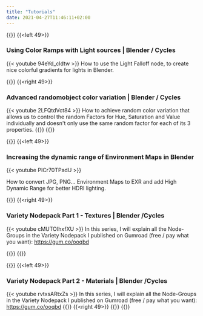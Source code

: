 ```yaml
---
title: "Tutorials"
date: 2021-04-27T11:46:11+02:00
---
```



{{<twoculumn>}}
{{<left 49>}}
### Using Color Ramps with Light sources | Blender / Cycles
{{< youtube 94eYd_cldtw >}}
How to use the Light Falloff node, to create nice colorful gradients for lights in Blender.

{{</left>}}
{{<right 49>}}
### Advanced randomobject color variation | Blender / Cycles
{{< youtube 2LFQtdVct84 >}}
How to achieve random color variation that allows us to control the random Factors for Hue, Saturation and Value individually and doesn't only use the same random factor for each of its 3 properties.
{{</right>}}
{{</twoculumn>}}




{{<twoculumn>}}
{{<left 49>}}

### Increasing the dynamic range of Environment Maps in Blender
{{< youtube PICr70TPadU >}}

How to convert JPG, PNG... Environment Maps to EXR and add High Dynamic Range for better HDRI lighting.


{{</left>}}
{{<right 49>}}

### Variety Nodepack Part 1 - Textures | Blender /Cycles
{{< youtube cMUTOIhxfXU >}}
In this series, I will explain all the Node-Groups in the Variety Nodepack I published on Gumroad (free / pay what you want): https://gum.co/ooqbd

{{</right>}}
{{</twoculumn>}}



{{<twoculumn>}}
{{<left 49>}}
### Variety Nodepack Part 2 - Materials | Blender /Cycles
{{< youtube rvtxsARtxZs >}}
In this series, I will explain all the Node-Groups in the Variety Nodepack I published on Gumroad (free / pay what you want): https://gum.co/ooqbd
{{</left>}}
{{<right 49>}}
{{</right>}}
{{</twoculumn>}}

<style>
.page {
  max-width: 1000px;
}
